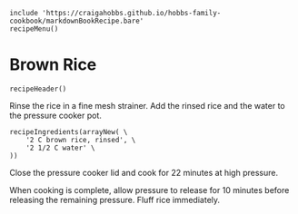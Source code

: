 ~~~ markdown-script
include 'https://craigahobbs.github.io/hobbs-family-cookbook/markdownBookRecipe.bare'
recipeMenu()
~~~

# Brown Rice

~~~ markdown-script
recipeHeader()
~~~

Rinse the rice in a fine mesh strainer. Add the rinsed rice and the water to the pressure cooker pot.

~~~ markdown-script
recipeIngredients(arrayNew( \
    '2 C brown rice, rinsed', \
    '2 1/2 C water' \
))
~~~

Close the pressure cooker lid and cook for 22 minutes at high pressure.

When cooking is complete, allow pressure to release for 10 minutes before releasing the remaining
pressure. Fluff rice immediately.
